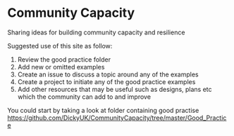 # Community Capacity
Sharing ideas for building community capacity and resilience

Suggested use of this site as follow:
1. Review the good practice folder
2. Add new or omitted examples
3. Create an issue to discuss a topic around any of the examples
4. Create a project to initiate any of the good practice examples
5. Add other resources that may be useful such as designs, plans etc which the community can add to and improve

You could start by taking a look at folder containing good practise
https://github.com/DickyUK/CommunityCapacity/tree/master/Good_Practice

